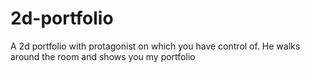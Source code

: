 # 2d-portfolio
A 2d portfolio with protagonist on which you have control of. He walks around the room and shows you my portfolio
